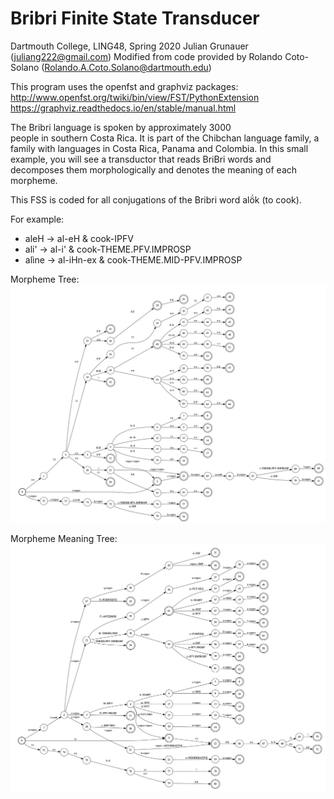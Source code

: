 # Bribri Finite State Transducer
Dartmouth College, LING48, Spring 2020
Julian Grunauer (juliang222@gmail.com)
Modified from code provided by Rolando Coto-Solano (Rolando.A.Coto.Solano@dartmouth.edu)

This program uses the openfst and graphviz packages:
http://www.openfst.org/twiki/bin/view/FST/PythonExtension
https://graphviz.readthedocs.io/en/stable/manual.html

The Bribri language is spoken by approximately 3000  
people in southern Costa Rica. It is part of  the Chibchan 
language family, a family with languages in Costa Rica, 
Panama and Colombia. In this small example, you will see 
a transductor that reads BriBri words and decomposes them 
morphologically and denotes the meaning of each morpheme.

This FSS is coded for all conjugations of the Bribri word
alö́k (to cook).

For example:
* aleH   -> al-eH & cook-IPFV
* ali'   -> al-i' & cook-THEME.PFV.IMPROSP
* alìne -> al-iHn-ex & cook-THEME.MID-PFV.IMPROSP

Morpheme Tree:
![](morphemeSplit.jpg)

Morpheme Meaning Tree:
![](morphemeMeaning.jpg)
